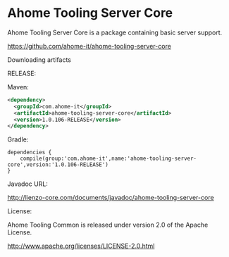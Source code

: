 Ahome Tooling Server Core
======

Ahome Tooling Server Core is a package containing basic server support.

https://github.com/ahome-it/ahome-tooling-server-core

Downloading artifacts

RELEASE:

Maven:
```xml
<dependency>
  <groupId>com.ahome-it</groupId>
  <artifactId>ahome-tooling-server-core</artifactId>
  <version>1.0.106-RELEASE</version>
</dependency>
```
Gradle:
```
dependencies {
    compile(group:'com.ahome-it',name:'ahome-tooling-server-core',version:'1.0.106-RELEASE')
}
```
Javadoc URL:

http://lienzo-core.com/documents/javadoc/ahome-tooling-server-core

License:

Ahome Tooling Common is released under version 2.0 of the Apache License.

http://www.apache.org/licenses/LICENSE-2.0.html
